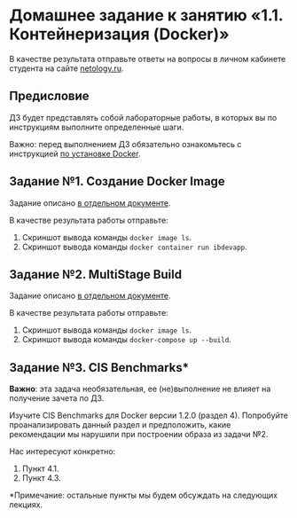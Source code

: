 # Домашнее задание к занятию «1.1. Контейнеризация (Docker)»

В качестве результата отправьте ответы на вопросы в личном кабинете студента на сайте [netology.ru](https://netology.ru).

## Предисловие

ДЗ будет представлять собой лабораторные работы, в которых вы по инструкциям выполните определенные шаги.

Важно: перед выполнением ДЗ обязательно ознакомьтесь с инструкцией [по установке Docker](installation.md).

## Задание №1. Создание Docker Image

Задание описано [в отдельном документе](dockerfile.md).

В качестве результата работы отправьте:
1. Скриншот вывода команды `docker image ls`.
1. Скриншот вывода команды `docker container run ibdevapp`.

## Задание №2. MultiStage Build

Задание описано [в отдельном документе](multistage.md).

В качестве результата работы отправьте:
1. Скриншот вывода команды `docker image ls`.
1. Скриншот вывода команды `docker-compose up --build`.

## Задание №3. CIS Benchmarks*

**Важно**: эта задача необязательная, ее (не)выполнение не влияет на получение зачета по ДЗ.

Изучите CIS Benchmarks для Docker версии 1.2.0 (раздел 4). Попробуйте проанализировать данный раздел и предположить, какие рекомендации мы нарушили при построении образа из задачи №2.

Нас интересуют конкретно:
1. Пункт 4.1.
1. Пункт 4.3.

*Примечание: остальные пункты мы будем обсуждать на следующих лекциях.
